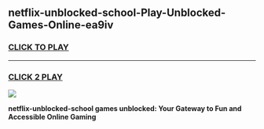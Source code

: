 
## netflix-unblocked-school-Play-Unblocked-Games-Online-ea9iv
<h3>
<a href="https://premium76.site?title=netflix-unblocked-school&ref=25A">CLICK TO PLAY</a></h3>
<hr>

<h3>
<a href="https://premium76.site?title=netflix-unblocked-school&ref=25A">CLICK 2 PLAY</a>
  
</h3>

<a href="https://premium76.site?title=netflix-unblocked-school&ref=25A"><img src="https://clearcache.store/games.png"></a>


**netflix-unblocked-school games unblocked: Your Gateway to Fun and Accessible Online Gaming**
